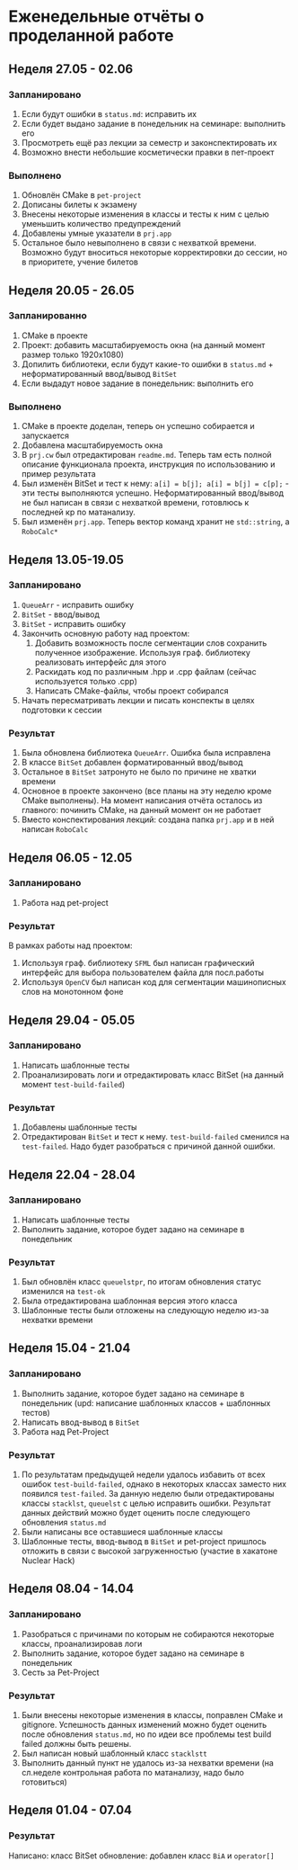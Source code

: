 # Еженедельные отчёты о проделанной работе

## Неделя 27.05 - 02.06
### Запланировано
1) Если будут ошибки в `status.md`: исправить их
2) Если будет выдано задание в понедельник на семинаре: выполнить его
3) Просмотреть ещё раз лекции за семестр и законспектировать их
4) Возможно внести небольшие косметически правки в пет-проект
### Выполнено
1) Обновлён CMake в `pet-project`
2) Дописаны билеты к экзамену
3) Внесены некоторые изменения в классы и тесты к ним с целью уменьшить количество предупреждений
4) Добавлены умные указатели в `prj.app`
5) Остальное было невыполнено в связи с нехваткой времени. Возможно будут вноситься некоторые корректировки до сессии, но в приоритете, учение билетов

## Неделя 20.05 - 26.05
### Запланированно
1) CMake в проекте
2) Проект: добавить масштабируемость окна (на данный момент размер только 1920х1080)
3) Допилить библиотеки, если будут какие-то ошибки в `status.md` + неформатированный ввод/вывод `BitSet`
4) Если выдадут новое задание в понедельник: выполнить его
### Выполнено
1) CMake в проекте доделан, теперь он успешно собирается и запускается
2) Добавлена масштабируемость окна
3) В `prj.cw` был отредактирован `readme.md`. Теперь там есть полной описание функционала проекта, инструкция по использованию и пример результата
4) Был изменён BitSet и тест к нему: `a[i] = b[j]; a[i] = b[j] = c[p];` - эти тесты выполняются успешно. Неформатированный ввод/вывод не был написан в связи с нехваткой времени, готовлюсь к последней кр по матанализу.
5) Был изменён `prj.app`. Теперь вектор команд хранит не `std::string`, а `RoboCalc*`

## Неделя 13.05-19.05
### Запланировано
1) `QueueArr` - исправить ошибку
2) `BitSet` - ввод/вывод
3) `BitSet` - исправить ошибку
4) Закончить основную работу над проектом:
   1) Добавить возможность после сегментации слов сохранить полученное изображение. Используя граф. библиотеку реализовать интерфейс для этого
   2) Раскидать код по различным .hpp и .cpp файлам (сейчас используется только .cpp)
   3) Написать CMake-файлы, чтобы проект собирался
5) Начать пересматривать лекции и писать конспекты в целях подготовки к сессии
### Результат
1) Была обновлена библиотека `QueueArr`. Ошибка была исправлена
2) В классе `BitSet` добавлен форматированный ввод/вывод
3) Остальное в `BitSet` затронуто не было по причине не хватки времени
4) Основное в проекте закончено (все планы на эту неделю кроме CMake выполнены). На момент написания отчёта осталось из главного: починить CMake, на данный момент он не работает
5) Вместо конспектирования лекций: создана папка `prj.app` и в ней написан `RoboCalc`

## Неделя 06.05 - 12.05
### Запланировано
1) Работа над pet-project
### Результат
В рамках работы над проектом:
1) Используя граф. библиотеку `SFML` был написан графический интерфейс для выбора пользователем файла для посл.работы
2) Используя `OpenCV` был написан код для сегментации машинописных слов на монотонном фоне

## Неделя 29.04 - 05.05
### Запланировано
1) Написать шаблонные тесты
2) Проанализировать логи и отредактировать класс BitSet (на данный момент `test-build-failed`)
### Результат
1) Добавлены шаблонные тесты
2) Отредактирован `BitSet` и тест к нему. `test-build-failed` сменился на `test-failed`. Надо будет разобраться с причиной данной ошибки.

## Неделя 22.04 - 28.04
### Запланировано
1) Написать шаблонные тесты
2) Выполнить задание, которое будет задано на семинаре в понедельник
### Результат
1) Был обновлён класс `queuelstpr`, по итогам обновления статус изменился на `test-ok`
2) Была отредактирована шаблонная версия этого класса
3) Шаблонные тесты были отложены на следующую неделю из-за нехватки времени

## Неделя 15.04 - 21.04
### Запланировано
1) Выполнить задание, которое будет задано на семинаре в понедельник (upd: написание шаблонных классов + шаблонных тестов)
2) Написать ввод-вывод в `BitSet`
3) Работа над Pet-Project
### Результат
1) По результатам предыдущей недели удалось избавить от всех ошибок `test-build-failed`, однако в некоторых классах заместо них появился `test-failed`. За данную неделю были отредактированы классы `stacklst`, `queuelst` с целью исправить ошибки. Результат данных действий можно будет оценить после следующего обновления `status.md`
2) Были написаны все оставшиеся шаблонные классы
3) Шаблонные тесты, ввод-вывод в `BitSet` и pet-project пришлось отложить в связи с высокой загруженностью (участие в хакатоне Nuclear Hack)

## Неделя 08.04 - 14.04
### Запланировано
1) Разобраться с причинами по которым не собираются некоторые классы, проанализировав логи
2) Выполнить задание, которое будет задано на семинаре в понедельник
3) Сесть за Pet-Project
### Результат
1) Были внесены некоторые изменения в классы, поправлен CMake и gitignore. Успешность данных изменений можно будет оценить после обновления `status.md`, но по идеи все проблемы test build failed должны быть решены.
2) Был написан новый шаблонный класс `stacklstt`
3) Выполнить данный пункт не удалось из-за нехватки времени (на сл.неделе контрольная работа по матанализу, надо было готовиться)

## Неделя 01.04 - 07.04
### Результат
Написано: класс BitSet обновление: добавлен класс `BiA` и `operator[]`
